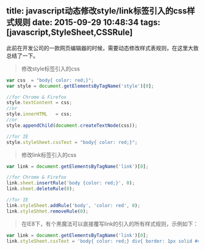 title: javascript动态修改style/link标签引入的css样式规则
date: 2015-09-29 10:48:34
tags: [javascript,StyleSheet,CSSRule]
---
此前在开发公司的一款网页编辑器的时候，需要动态修改样式表规则，在这里大致总结了一下。

>修改style标签引入的css

```js
var css  = "body{ color: red;}";
var style = document.getElementsByTagName('style')[0];

//for Chrome & Firefox
style.textContent = css;
//or
style.innerHTML   = css;
//or
style.appendChild(document.createTextNode(css));

//for IE
style.styleSheet.cssText = "body{ color: red;}";
```

>修改link标签引入的css

```js
var link = document.getElementsByTagName('link')[0];

//for Chrome & Firefox
link.sheet.insertRule('body {color: red;}', 0);
link.sheet.deleteRule(0);

//for IE
link.styleSheet.addRule('body', 'color: red', 0);
link.styleShhet.removeRule(0);
```

>在IE8下，有个黑魔法可以直接覆写link的引入的所有样式规则，示例如下：

```js
var link = document.getElementsByTagName('link')[0];
link.styleSheet.cssText = 'body{ color: red;} div{ border: 1px solid #ccc;}';
```